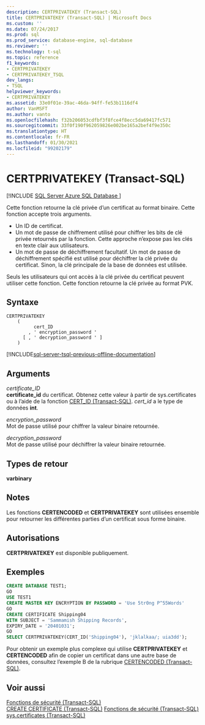 ```yaml
---
description: CERTPRIVATEKEY (Transact-SQL)
title: CERTPRIVATEKEY (Transact-SQL) | Microsoft Docs
ms.custom: ''
ms.date: 07/24/2017
ms.prod: sql
ms.prod_service: database-engine, sql-database
ms.reviewer: ''
ms.technology: t-sql
ms.topic: reference
f1_keywords:
- CERTPRIVATEKEY
- CERTPRIVATEKEY_TSQL
dev_langs:
- TSQL
helpviewer_keywords:
- CERTPRIVATEKEY
ms.assetid: 33e0f01e-39ac-46da-94ff-fe53b1116df4
author: VanMSFT
ms.author: vanto
ms.openlocfilehash: f32b206053cdfbf3f8fce4f8ecc5da69417fc571
ms.sourcegitcommit: 33f0f190f962059826e002be165a2bef4f9e350c
ms.translationtype: HT
ms.contentlocale: fr-FR
ms.lasthandoff: 01/30/2021
ms.locfileid: "99202179"
---
```

# <a name="certprivatekey-transact-sql"></a>CERTPRIVATEKEY (Transact-SQL)
[!INCLUDE [SQL Server Azure SQL Database ](../../includes/applies-to-version/sql-asdb.md)]

Cette fonction retourne la clé privée d’un certificat au format binaire. Cette fonction accepte trois arguments.
-   Un ID de certificat.  
-   Un mot de passe de chiffrement utilisé pour chiffrer les bits de clé privée retournés par la fonction. Cette approche n’expose pas les clés en texte clair aux utilisateurs.  
-   Un mot de passe de déchiffrement facultatif. Un mot de passe de déchiffrement spécifié est utilisé pour déchiffrer la clé privée du certificat. Sinon, la clé principale de la base de données est utilisée.  
  
Seuls les utilisateurs qui ont accès à la clé privée du certificat peuvent utiliser cette fonction. Cette fonction retourne la clé privée au format PVK.
  
## <a name="syntax"></a>Syntaxe  
  
```syntaxsql
CERTPRIVATEKEY   
    (  
          cert_ID   
        , ' encryption_password '   
      [ , ' decryption_password ' ]  
    )  
```  
  
[!INCLUDE[sql-server-tsql-previous-offline-documentation](../../includes/sql-server-tsql-previous-offline-documentation.md)]

## <a name="arguments"></a>Arguments
*certificate_ID*  
**certificate_id** du certificat. Obtenez cette valeur à partir de sys.certificates ou à l’aide de la fonction [CERT_ID &#40;Transact-SQL&#41;](../../t-sql/functions/cert-id-transact-sql.md). *cert_id* a le type de données **int**.
  
*encryption_password*  
Mot de passe utilisé pour chiffrer la valeur binaire retournée.
  
*decryption_password*  
Mot de passe utilisé pour déchiffrer la valeur binaire retournée.
  
## <a name="return-types"></a>Types de retour
**varbinary**
  
## <a name="remarks"></a>Notes  
Les fonctions **CERTENCODED** et **CERTPRIVATEKEY** sont utilisées ensemble pour retourner les différentes parties d’un certificat sous forme binaire.
  
## <a name="permissions"></a>Autorisations  
**CERTPRIVATEKEY** est disponible publiquement.
  
## <a name="examples"></a>Exemples  
  
```sql
CREATE DATABASE TEST1;  
GO  
USE TEST1  
CREATE MASTER KEY ENCRYPTION BY PASSWORD = 'Use 5tr0ng P^55Words'  
GO  
CREATE CERTIFICATE Shipping04   
WITH SUBJECT = 'Sammamish Shipping Records',   
EXPIRY_DATE = '20401031';  
GO  
SELECT CERTPRIVATEKEY(CERT_ID('Shipping04'), 'jklalkaa/; uia3dd');  
```  
  
Pour obtenir un exemple plus complexe qui utilise **CERTPRIVATEKEY** et **CERTENCODED** afin de copier un certificat dans une autre base de données, consultez l’exemple B de la rubrique [CERTENCODED &#40;Transact-SQL&#41;](../../t-sql/functions/certencoded-transact-sql.md).
  
## <a name="see-also"></a>Voir aussi
[Fonctions de sécurité &#40;Transact-SQL&#41;](../../t-sql/functions/security-functions-transact-sql.md)  
[CREATE CERTIFICATE &#40;Transact-SQL&#41;](../../t-sql/statements/create-certificate-transact-sql.md)
[Fonctions de sécurité &#40;Transact-SQL&#41;](../../t-sql/functions/security-functions-transact-sql.md)
[sys.certificates &#40;Transact-SQL&#41;](../../relational-databases/system-catalog-views/sys-certificates-transact-sql.md)
  
  
